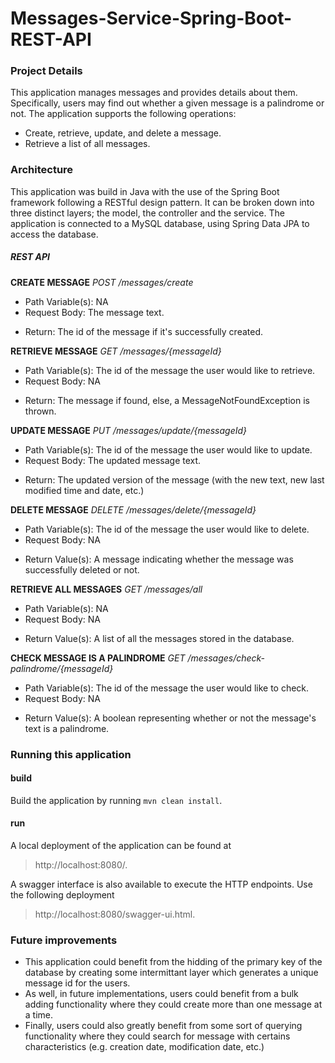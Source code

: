 # Messages-Service-Spring-Boot-REST-API

### Project Details
This application manages messages and provides details about them. Specifically, users may find out whether a given message is a palindrome or not. The application supports the following operations:
* Create, retrieve, update, and delete a message.
* Retrieve a list of all messages.


### Architecture
This application was build in Java with the use of the Spring Boot framework following a RESTful design pattern. It can be broken down into three distinct layers; the model, the controller and the service. The application is connected to a MySQL database, using Spring Data JPA to access the database.

##### REST API
**CREATE MESSAGE**
*POST /messages/create*
- Path Variable(s): NA
- Request Body: The message text. 
* Return: The id of the message if it's successfully created.

**RETRIEVE MESSAGE**
*GET /messages/{messageId}*
- Path Variable(s): The id of the message the user would like to retrieve.
- Request Body: NA
* Return: The message if found, else, a MessageNotFoundException is thrown.

**UPDATE MESSAGE**
*PUT /messages/update/{messageId}*
- Path Variable(s): The id of the message the user would like to update.
- Request Body: The updated message text.
* Return: The updated version of the message (with the new text, new last modified time and date, etc.)

**DELETE MESSAGE**
*DELETE /messages/delete/{messageId}*
- Path Variable(s): The id of the message the user would like to delete.
- Request Body: NA
* Return Value(s): A message indicating whether the message was successfully deleted or not.

**RETRIEVE ALL MESSAGES**
*GET /messages/all*
- Path Variable(s): NA
- Request Body: NA
* Return Value(s): A list of all the messages stored in the database. 

**CHECK MESSAGE IS A PALINDROME**
*GET /messages/check-palindrome/{messageId}*
- Path Variable(s): The id of the message the user would like to check.
- Request Body: NA
* Return Value(s): A boolean representing whether or not the message's text is a palindrome. 

### Running this application
#### build
Build the application by running `mvn clean install`. 

#### run
A local deployment of the application can be found at 
> http://localhost:8080/.

A swagger interface is also available to execute the HTTP endpoints. Use the following deployment 
> http://localhost:8080/swagger-ui.html.


### Future improvements
* This application could benefit from the hidding of the primary key of the database by creating some intermittant layer which generates a unique message id for the users.
* As well, in future implementations, users could benefit from a bulk adding functionality where they could create more than one message at a time.
* Finally, users could also greatly benefit from some sort of querying functionality where they could search for message with certains characteristics (e.g. creation date, modification date, etc.)
